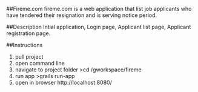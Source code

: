 ##Fireme.com
fireme.com is a web application that list job applicants who have tendered their resignation and is serving notice period.

##Description
Intial application, Login page, Applicant list page, Applicant registration page.

##Instructions 
1. pull project
2. open command line
3. navigate to project folder >cd /gworkspace/fireme
4. run app >grails run-app
5. open in browser http://localhost:8080/
